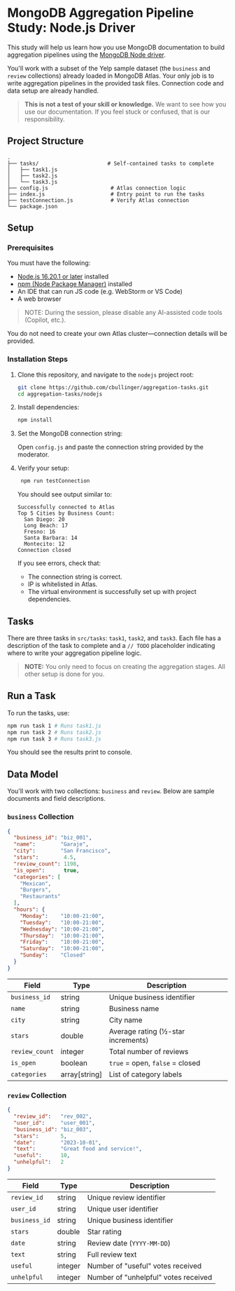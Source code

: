 # MongoDB Aggregation Pipeline Study: Node.js Driver

This study will help us learn how you use MongoDB documentation to build aggregation pipelines using the [MongoDB Node driver](https://www.mongodb.com/docs/drivers/node/current/).

You'll work with a subset of the Yelp sample dataset (the `business` and `review` collections) already loaded in MongoDB Atlas.
Your only job is to write aggregation pipelines in the provided task files. Connection code and data setup are already handled.

> **This is not a test of your skill or knowledge.** We want to see how you use our documentation. If you feel stuck or confused, that is our responsibility.

## Project Structure

```text
.
├── tasks/                      # Self-contained tasks to complete
│   ├── task1.js
│   ├── task2.js
│   └── task3.js
├── config.js                    # Atlas connection logic
├── index.js                     # Entry point to run the tasks
├── testConnection.js            # Verify Atlas connection
└── package.json
```

## Setup

### Prerequisites

You must have the following:
- [Node.js 16.20.1 or later](https://nodejs.org/en/download/) installed
- [npm (Node Package Manager)](https://www.npmjs.com/get-npm) installed
- An IDE that can run JS code (e.g. WebStorm or VS Code)
- A web browser

> NOTE: During the session, please disable any AI-assisted code tools (Copilot, etc.).

You do not need to create your own Atlas cluster—connection details will be provided.

### Installation Steps

1. Clone this repository, and navigate to the `nodejs` project root:
   ```bash
   git clone https://github.com/cbullinger/aggregation-tasks.git
   cd aggregation-tasks/nodejs
   ```
2. Install dependencies:
   ```bash
   npm install
   ```
3. Set the MongoDB connection string:

   Open `config.js` and paste the connection string provided by the moderator.

4. Verify your setup:

   ```bash
    npm run testConnection 
   ```

   You should see output similar to:

    ```text
    Successfully connected to Atlas
    Top 5 Cities by Business Count:
      San Diego: 20
      Long Beach: 17
      Fresno: 16
      Santa Barbara: 14
      Montecito: 12
    Connection closed
    ```

    If you see errors, check that:

    - The connection string is correct.
    - IP is whitelisted in Atlas.
    - The virtual environment is successfully set up with project dependencies.

## Tasks

There are three tasks in `src/tasks`: `task1`, `task2`, and `task3`.
Each file has a description of the task to complete and a `// TODO`
placeholder indicating where to write your aggregation pipeline
logic.

> **NOTE:** You only need to focus on creating the aggregation stages. All other setup is done for you.

## Run a Task

To run the tasks, use:

```bash
npm run task 1 # Runs task1.js
npm run task 2 # Runs task2.js
npm run task 3 # Runs task3.js
```

You should see the results print to console.

## Data Model

You'll work with two collections: `business` and `review`. Below are sample documents and field descriptions.

### `business` Collection

```json
{
  "business_id": "biz_001",
  "name":        "Garaje",
  "city":        "San Francisco",
  "stars":        4.5,
  "review_count": 1198,
  "is_open":      true,
  "categories": [
    "Mexican",
    "Burgers",
    "Restaurants"
  ],
  "hours": {
    "Monday":    "10:00-21:00",
    "Tuesday":   "10:00-21:00",
    "Wednesday": "10:00-21:00",
    "Thursday":  "10:00-21:00",
    "Friday":    "10:00-21:00",
    "Saturday":  "10:00-21:00",
    "Sunday":    "Closed"
  }
}
```

| Field          | Type           | Description                        |
| -------------- | -------------- | ---------------------------------- |
| `business_id`  | string         | Unique business identifier         |
| `name`         | string         | Business name                      |
| `city`         | string         | City name                          |
| `stars`        | double         | Average rating (½-star increments) |
| `review_count` | integer        | Total number of reviews            |
| `is_open`      | boolean        | `true` = open, `false` = closed    |
| `categories`   | array[string]  | List of category labels            |

### `review` Collection

```json
{
  "review_id":   "rev_002",
  "user_id":     "user_001",
  "business_id": "biz_003",
  "stars":       5,
  "date":        "2023-10-01",
  "text":        "Great food and service!",
  "useful":      10,
  "unhelpful":   2
}
```

| Field         | Type    | Description                          |
| ------------- | ------- | ------------------------------------ |
| `review_id`   | string  | Unique review identifier             |
| `user_id`     | string  | Unique user identifier               |
| `business_id` | string  | Unique business identifier           |
| `stars`       | double  | Star rating                          |
| `date`        | string  | Review date (`YYYY-MM-DD`)           |
| `text`        | string  | Full review text                     |
| `useful`      | integer | Number of "useful" votes received    |
| `unhelpful`   | integer | Number of "unhelpful" votes received |
